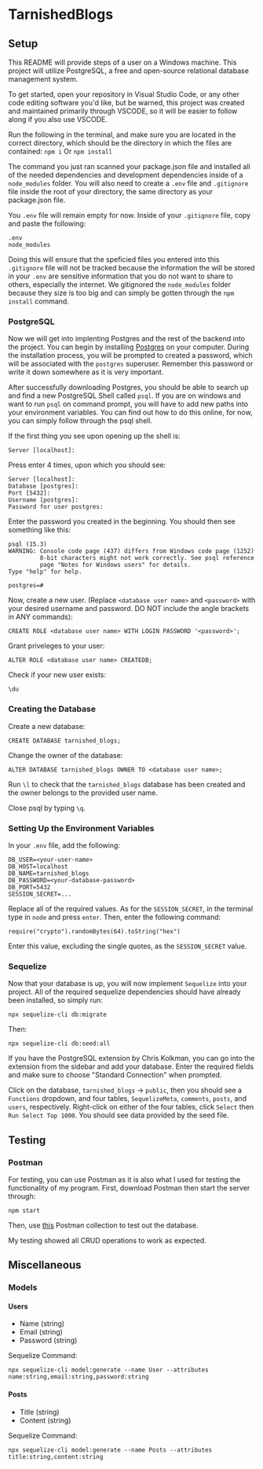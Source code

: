 # TarnishedBlogs

## Setup

This README will provide steps of a user on a Windows machine. This project will utilize PostgreSQL, a free and open-source relational database management system.

To get started, open your repository in Visual Studio Code, or any other code editing software you'd like, but be warned, this project was created and maintained primarily through VSCODE, so it will be easier to follow along if you also use VSCODE.

Run the following in the terminal, and make sure you are located in the correct directory, which should be the directory in which the files are contained:
`npm i`
Or
`npm install`

The command you just ran scanned your package.json file and installed all of the needed dependencies and development dependencies inside of a `node_modules` folder. You will also need to create a `.env` file and `.gitignore` file inside the root of your directory, the same directory as your package.json file.

You `.env` file will remain empty for now. Inside of your `.gitignore` file, copy and paste the following:

```
.env
node_modules
```

Doing this will ensure that the speficied files you entered into this `.gitignore` file will not be tracked because the information the will be stored in your `.env` are sensitive information that you do not want to share to others, especially the internet. We gitignored the `node_modules` folder because they size is too big and can simply be gotten through the `npm install` command.

### PostgreSQL

Now we will get into implenting Postgres and the rest of the backend into the project. You can begin by installing [Postgres](https://www.postgresql.org/download/) on your computer. During the installation process, you will be prompted to created a password, which will be associated with the `postgres` superuser. Remember this password or write it down somewhere as it is very important.

After successfully downloading Postgres, you should be able to search up and find a new PostgreSQL Shell called `psql`. If you are on windows and want to run `psql` on command prompt, you will have to add new paths into your environment variables. You can find out how to do this online, for now, you can simply follow through the psql shell.

If the first thing you see upon opening up the shell is:

```
Server [localhost]:
```

Press enter 4 times, upon which you should see:

```
Server [localhost]:
Database [postgres]:
Port [5432]:
Username [postgres]:
Password for user postgres:
```

Enter the password you created in the beginning. You should then see something like this:

```
psql (15.3)
WARNING: Console code page (437) differs from Windows code page (1252)
         8-bit characters might not work correctly. See psql reference
         page "Notes for Windows users" for details.
Type "help" for help.

postgres=#
```

Now, create a new user. (Replace `<database user name>` and `<password>` with your desired username and password. DO NOT include the angle brackets in ANY commands):

```
CREATE ROLE <database user name> WITH LOGIN PASSWORD '<password>';
```

Grant priveleges to your user:

```
ALTER ROLE <database user name> CREATEDB;
```

Check if your new user exists:

```
\du
```

### Creating the Database

Create a new database:

```
CREATE DATABASE tarnished_blogs;
```

Change the owner of the database:

```
ALTER DATABASE tarnished_blogs OWNER TO <database user name>;
```

Run `\l` to check that the `tarnished_blogs` database has been created and the owner belongs to the provided user name.

Close psql by typing `\q`.

### Setting Up the Environment Variables

In your `.env` file, add the following:

```
DB_USER=<your-user-name>
DB_HOST=localhost
DB_NAME=tarnished_blogs
DB_PASSWORD=<your-database-password>
DB_PORT=5432
SESSION_SECRET=...
```

Replace all of the required values. As for the `SESSION_SECRET`, in the terminal type in `node` and press `enter`. Then, enter the following command:

```
require("crypto").randomBytes(64).toString("hex")
```

Enter this value, excluding the single quotes, as the `SESSION_SECRET` value.

### Sequelize

Now that your database is up, you will now implement `Sequelize` into your project. All of the required sequelize dependencies should have already been installed, so simply run:

```
npx sequelize-cli db:migrate
```

Then:

```
npx sequelize-cli db:seed:all
```

If you have the PostgreSQL extension by Chris Kolkman, you can go into the extension from the sidebar and add your database. Enter the required fields and make sure to choose "Standard Connection" when prompted.

Click on the database, `tarnished_blogs` -> `public`, then you should see a `Functions` dropdown, and four tables, `SequelizeMeta`, `comments`, `posts`, and `users`, respectively. Right-click on either of the four tables, click `Select` then `Run Select Top 1000`. You should see data provided by the seed file.

## Testing

### Postman

For testing, you can use Postman as it is also what I used for testing the functionality of my program. First, download Postman then start the server through:

```
npm start
```

Then, use [this](https://restless-station-14503.postman.co/workspace/New-Team-Workspace~39dc5111-75dc-40f7-b5dd-cffa20c10f0c/collection/28425494-ed61216b-c335-4a75-a07c-acce886cf614?action=share&creator=28425494) Postman collection to test out the database.

My testing showed all CRUD operations to work as expected.

## Miscellaneous

### Models

#### Users

- Name (string)
- Email (string)
- Password (string)

Sequelize Command:

```
npx sequelize-cli model:generate --name User --attributes name:string,email:string,password:string
```

#### Posts

- Title (string)
- Content (string)

Sequelize Command:

```
npx sequelize-cli model:generate --name Posts --attributes title:string,content:string
```
